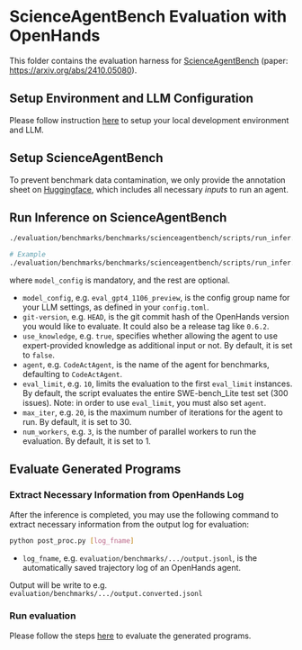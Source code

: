 # ScienceAgentBench Evaluation with OpenHands

This folder contains the evaluation harness for [ScienceAgentBench](https://osu-nlp-group.github.io/ScienceAgentBench/) (paper: https://arxiv.org/abs/2410.05080).

## Setup Environment and LLM Configuration

Please follow instruction [here](../README.md#setup) to setup your local development environment and LLM.

## Setup ScienceAgentBench

To prevent benchmark data contamination, we only provide the annotation sheet on [Huggingface](https://huggingface.co/datasets/osunlp/ScienceAgentBench), which includes all necessary *inputs* to run an agent.

## Run Inference on ScienceAgentBench

```bash
./evaluation/benchmarks/benchmarks/scienceagentbench/scripts/run_infer.sh [model_config] [git-version] [use_knowledge] [agent] [eval_limit] [max_iter] [num_workers] [dataset] [dataset_split]

# Example
./evaluation/benchmarks/benchmarks/scienceagentbench/scripts/run_infer.sh llm.eval_gpt4o 0.9.3
```

where `model_config` is mandatory, and the rest are optional.

- `model_config`, e.g. `eval_gpt4_1106_preview`, is the config group name for your
LLM settings, as defined in your `config.toml`.
- `git-version`, e.g. `HEAD`, is the git commit hash of the OpenHands version you would
like to evaluate. It could also be a release tag like `0.6.2`.
- `use_knowledge`, e.g. `true`, specifies whether allowing the agent to use expert-provided knowledge as additional input or not. By default, it is set to `false`.
- `agent`, e.g. `CodeActAgent`, is the name of the agent for benchmarks, defaulting
to `CodeActAgent`.
- `eval_limit`, e.g. `10`, limits the evaluation to the first `eval_limit` instances. By
default, the script evaluates the entire SWE-bench_Lite test set (300 issues). Note:
in order to use `eval_limit`, you must also set `agent`.
- `max_iter`, e.g. `20`, is the maximum number of iterations for the agent to run. By
default, it is set to 30.
- `num_workers`, e.g. `3`, is the number of parallel workers to run the evaluation. By
default, it is set to 1.

## Evaluate Generated Programs

### Extract Necessary Information from OpenHands Log

After the inference is completed, you may use the following command to extract necessary information from the output log for evaluation:

```bash
python post_proc.py [log_fname]
```
- `log_fname`, e.g. `evaluation/benchmarks/.../output.jsonl`, is the automatically saved trajectory log of an OpenHands agent.

Output will be write to e.g. `evaluation/benchmarks/.../output.converted.jsonl`

### Run evaluation

Please follow the steps [here](https://github.com/OSU-NLP-Group/ScienceAgentBench/tree/main?tab=readme-ov-file#evaluation-of-generated-code) to evaluate the generated programs.
